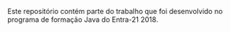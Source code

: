 Este repositório contém parte do trabalho que foi desenvolvido no programa de formação Java do Entra-21 2018.